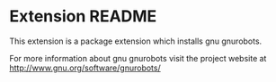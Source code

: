 # Extension README

This extension is a package extension which installs gnu gnurobots.

For more information about gnu gnurobots visit the project website at
http://www.gnu.org/software/gnurobots/

